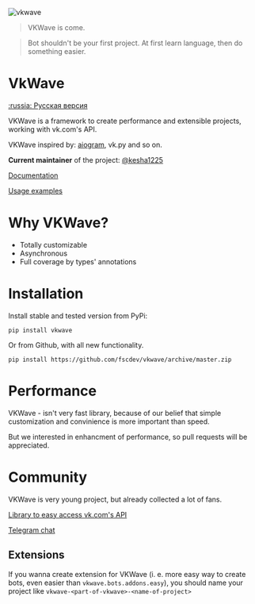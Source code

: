![vkwave](https://user-images.githubusercontent.com/28061158/75329873-7f738200-5891-11ea-9565-fd117ea4fc9e.jpg)

> VKWave is come.

> Bot shouldn't be your first project. At first learn language, then do something easier.

# VkWave

[:russia: Русская версия](readme.md)

VKWave is a framework to create performance and extensible projects, working with vk.com's API.

VKWave inspired by: [aiogram](https://github.com/aiogram/aiogram), vk.py and so on.

**Current maintainer** of the project: [@kesha1225](https://github.com/kesha1225)

[Documentation](https://fscdev.github.io/vkwave/en)

[Usage examples](https://github.com/fscdev/vkwave/tree/master/examples)

# Why VKWave?

- Totally customizable
- Asynchronous
- Full coverage by types' annotations

# Installation

Install stable and tested version from PyPi:

```
pip install vkwave
```

Or from Github, with all new functionality.
```
pip install https://github.com/fscdev/vkwave/archive/master.zip
```

# Performance

VKWave - isn't very fast library, because of our belief that simple customization and convinience is more important than speed.

But we interested in enhancment of performance, so pull requests will be appreciated.

# Community

VKWave is very young project, but already collected a lot of fans.

[Library to easy access vk.com's API](https://github.com/prostomarkeloff/vkwave-api)

[Telegram chat](https://t.me/vkwave)

## Extensions

If you wanna create extension for VKWave (i. e. more easy way to create bots, even easier than `vkwave.bots.addons.easy`), you should name your project like `vkwave-<part-of-vkwave>-<name-of-project>`
